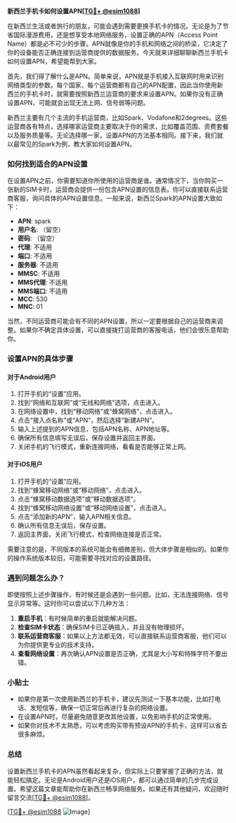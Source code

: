 **新西兰手机卡如何设置APN[[TG💪+ @esim1088](https://t.me/s/esim1088)]**

在新西兰生活或者旅行的朋友，可能会遇到需要更换手机卡的情况。无论是为了节省国际漫游费用，还是想享受本地网络服务，设置正确的APN（Access Point Name）都是必不可少的步骤。APN就像是你的手机和网络之间的桥梁，它决定了你的设备能否正确连接到运营商提供的数据服务。今天就来详细聊聊新西兰手机卡如何设置APN，希望能帮到大家。

首先，我们得了解什么是APN。简单来说，APN就是手机接入互联网时用来识别网络类型的参数。每个国家、每个运营商都有自己的APN配置，因此当你使用新西兰的手机卡时，就需要按照新西兰运营商的要求来设置APN。如果你没有正确设置APN，可能就会出现无法上网、信号弱等问题。

新西兰主要有几个主流的手机运营商，比如Spark、Vodafone和2degrees。这些运营商各有特点，选择哪家运营商主要取决于你的需求，比如覆盖范围、资费套餐以及服务质量等。无论选择哪一家，设置APN的方法基本相同。接下来，我们就以最常见的Spark为例，教大家如何设置APN。

### 如何找到适合的APN设置

在设置APN之前，你需要知道你所使用的运营商是谁。通常情况下，当你购买一张新的SIM卡时，运营商会提供一份包含APN设置的信息表。你可以直接联系运营商客服，询问具体的APN设置信息。一般来说，新西兰Spark的APN设置大致如下：

- **APN**: spark
- **用户名**: （留空）
- **密码**: （留空）
- **代理**: 不适用
- **端口**: 不适用
- **服务器**: 不适用
- **MMSC**: 不适用
- **MMS代理**: 不适用
- **MMS端口**: 不适用
- **MCC**: 530
- **MNC**: 01

当然，不同运营商可能会有不同的APN设置，所以一定要根据自己的运营商来调整。如果你不确定具体设置，可以直接拨打运营商的客服电话，他们会很乐意帮助你。

### 设置APN的具体步骤

#### 对于Android用户

1. 打开手机的“设置”应用。
2. 找到“网络和互联网”或“无线和网络”选项，点击进入。
3. 在网络设置中，找到“移动网络”或“蜂窝网络”，点击进入。
4. 点击“接入点名称”或“APN”，然后选择“新建APN”。
5. 输入上述提到的APN信息，包括APN名称、APN地址等。
6. 确保所有信息填写无误后，保存设置并返回主界面。
7. 关闭手机的飞行模式，重新连接网络，看看是否能够正常上网。

#### 对于iOS用户

1. 打开手机的“设置”应用。
2. 找到“蜂窝移动网络”或“移动网络”，点击进入。
3. 点击“蜂窝移动数据选项”或“移动数据选项”。
4. 找到“蜂窝移动网络设置”或“移动网络设置”，点击进入。
5. 点击“添加新的APN”，输入APN相关信息。
6. 确认所有信息无误后，保存设置。
7. 返回主界面，关闭飞行模式，检查网络连接是否正常。

需要注意的是，不同版本的系统可能会有细微差别，但大体步骤是相似的。如果你的操作系统版本较旧，可能需要寻找对应的设置路径。

### 遇到问题怎么办？

即使按照上述步骤操作，有时候还是会遇到一些问题。比如，无法连接网络、信号显示异常等。这时你可以尝试以下几种方法：

1. **重启手机**：有时候简单的重启就能解决问题。
2. **检查SIM卡状态**：确保SIM卡已正确插入，并且没有物理损坏。
3. **联系运营商客服**：如果以上方法都无效，可以直接联系运营商客服，他们可以为你提供更专业的技术支持。
4. **查看网络设置**：再次确认APN设置是否正确，尤其是大小写和特殊字符不要出错。

### 小贴士

- 如果你是第一次使用新西兰的手机卡，建议先测试一下基本功能，比如打电话、发短信等，确保一切正常后再进行复杂的网络设置。
- 在设置APN时，尽量避免随意更改其他设置，以免影响手机的正常使用。
- 如果你对技术不太熟悉，可以考虑购买带有预设APN的手机卡，这样可以省去很多麻烦。

### 总结

设置新西兰手机卡的APN虽然看起来复杂，但实际上只要掌握了正确的方法，就能轻松搞定。无论是Android用户还是iOS用户，都可以通过简单的几步完成设置。希望这篇文章能帮助你在新西兰畅享网络服务。如果还有其他疑问，欢迎随时留言交流[[TG💪+ @esim1088](https://t.me/s/esim1088)]。

[[TG💪+ @esim1088](https://t.me/s/esim1088) ![Image](https://i.postimg.cc/4NQfJmqS/Snipaste-2025-05-13-00-14-12.png)]